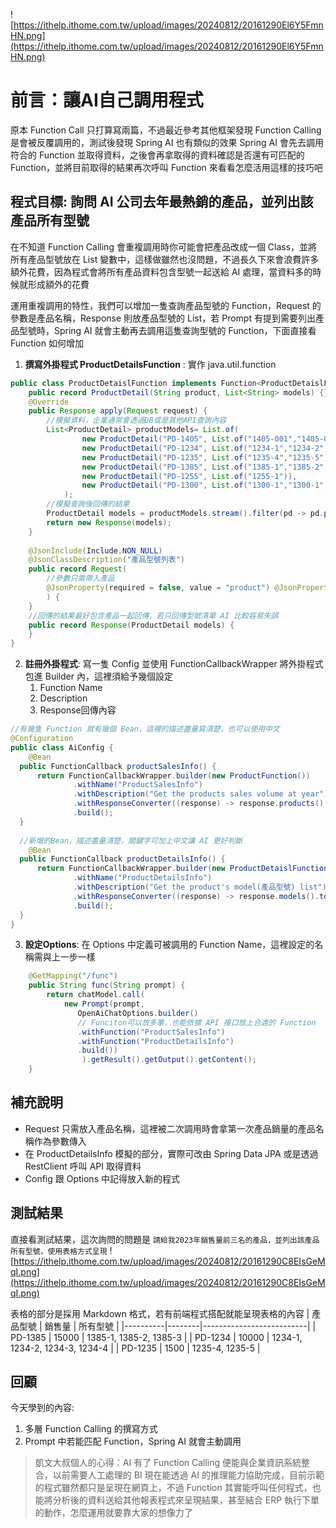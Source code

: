 ![https://ithelp.ithome.com.tw/upload/images/20240812/20161290El6Y5FmnHN.png](https://ithelp.ithome.com.tw/upload/images/20240812/20161290El6Y5FmnHN.png)
# 前言：讓AI自己調用程式
原本 Function Call 只打算寫兩篇，不過最近參考其他框架發現 Function Calling 是會被反覆調用的，測試後發現 Spring AI 也有類似的效果
Spring AI 會先去調用符合的 Function 並取得資料，之後會再拿取得的資料確認是否還有可匹配的 Function，並將目前取得的結果再次呼叫 Function
來看看怎麼活用這樣的技巧吧

## 程式目標: 詢問 AI 公司去年最熱銷的產品，並列出該產品所有型號
在不知道 Function Calling 會重複調用時你可能會把產品改成一個 Class，並將所有產品型號放在 List 變數中，這樣做雖然也沒問題，不過長久下來會浪費許多額外花費，因為程式會將所有產品資料包含型號一起送給 AI 處理，當資料多的時候就形成額外的花費

運用重複調用的特性，我們可以增加一隻查詢產品型號的 Function，Request 的參數是產品名稱，Response 則放產品型號的 List，若 Prompt 有提到需要列出產品型號時，Spring AI 就會主動再去調用這隻查詢型號的 Function，下面直接看 Function 如何增加

1. **撰寫外掛程式 ProductDetailsFunction** : 實作 java.util.function
```java
public class ProductDetaislFunction implements Function<ProductDetaislFunction.Request, ProductDetaislFunction.Response>{
	public record ProductDetail(String product, List<String> models) {}
	@Override
	public Response apply(Request request) {
		//模擬資料，企業通常會透過DB或是其他API查詢內容
		List<ProductDetail> productModels= List.of(
				new ProductDetail("PD-1405", List.of("1405-001","1405-002","1405-003")),
				new ProductDetail("PD-1234", List.of("1234-1","1234-2","1234-3","1234-4")), 
				new ProductDetail("PD-1235", List.of("1235-4","1235-5")), 
				new ProductDetail("PD-1385", List.of("1385-1","1385-2","1385-3")),
				new ProductDetail("PD-1255", List.of("1255-1")),
				new ProductDetail("PD-1300", List.of("1300-1","1300-1","1300-1"))
			);
		//模擬查詢後回傳的結果
		ProductDetail models = productModels.stream().filter(pd -> pd.product.equals(request.product())).findFirst().get();
		return new Response(models);
	}
	
	@JsonInclude(Include.NON_NULL)
	@JsonClassDescription("產品型號列表")
	public record Request(
		//參數只需帶入產品
		@JsonProperty(required = false, value = "product") @JsonPropertyDescription("產品") String product
		) {
	}
	//回傳的結果最好包含產品一起回傳，若只回傳型號清單 AI 比較容易失誤
	public record Response(ProductDetail models) {
	}
}
```

2. **註冊外掛程式**: 寫一隻 Config 並使用 FunctionCallbackWrapper 將外掛程式包進 Builder 內，這裡須給予幾個設定
    1. Function Name
    2. Description
    3. Response回傳內容
```java
//有幾隻 Function 就有幾個 Bean，這裡的描述盡量寫清楚，也可以使用中文
@Configuration
public class AiConfig {
	@Bean
  public FunctionCallback productSalesInfo() {
      return FunctionCallbackWrapper.builder(new ProductFunction())
              .withName("ProductSalesInfo")
              .withDescription("Get the products sales volume at year")
              .withResponseConverter((response) -> response.products().toString())
              .build();
  }
  
  //新增的Bean，描述盡量清楚，關鍵字可加上中文讓 AI 更好判斷
	@Bean
  public FunctionCallback productDetailsInfo() {
      return FunctionCallbackWrapper.builder(new ProductDetaislFunction())
              .withName("ProductDetailsInfo")
              .withDescription("Get the product's model(產品型號) list")
              .withResponseConverter((response) -> response.models().toString())
              .build();
  }
}
```

3. **設定Options**: 在 Options 中定義可被調用的 Function Name，這裡設定的名稱需與上一步一樣
```java
    @GetMapping("/func")
    public String func(String prompt) {
        return chatModel.call(
            new Prompt(prompt, 
               OpenAiChatOptions.builder()
               // Funciton可以放多筆，也能依據 API 接口放上合適的 Function
               .withFunction("ProductSalesInfo")
               .withFunction("ProductDetailsInfo")
               .build())
        		).getResult().getOutput().getContent();
    }
```

## 補充說明
- Request 只需放入產品名稱，這裡被二次調用時會拿第一次產品銷量的產品名稱作為參數傳入
- 在 ProductDetailsInfo 模擬的部分，實際可改由 Spring Data JPA 或是透過 RestClient 呼叫 API 取得資料
- Config 跟 Options 中記得放入新的程式

## 測試結果
直接看測試結果，這次詢問的問題是 `請給我2023年銷售量前三名的產品，並列出該產品所有型號，使用表格方式呈現`
![https://ithelp.ithome.com.tw/upload/images/20240812/20161290C8EIsGeMqI.png](https://ithelp.ithome.com.tw/upload/images/20240812/20161290C8EIsGeMqI.png)

表格的部分是採用 Markdown 格式，若有前端程式搭配就能呈現表格的內容
| 產品型號 | 銷售量 | 所有型號 | 
|----------|--------|--------------------------| 
| PD-1385 | 15000 | 1385-1, 1385-2, 1385-3 | 
| PD-1234 | 10000 | 1234-1, 1234-2, 1234-3, 1234-4 | 
| PD-1235 | 1500 | 1235-4, 1235-5 |

## 回顧
今天學到的內容:
1. 多層 Function Calling 的撰寫方式
2. Prompt 中若能匹配 Function，Spring AI 就會主動調用

> 凱文大叔個人的心得：AI 有了 Function Calling 便能與企業資訊系統整合，以前需要人工處理的 BI 現在能透過 AI 的推理能力協助完成，目前示範的程式雖然都只是呈現在網頁上，不過 Function 其實能呼叫任何程式，也能將分析後的資料送給其他報表程式來呈現結果，甚至結合 ERP 執行下單的動作，怎麼運用就要靠大家的想像力了
